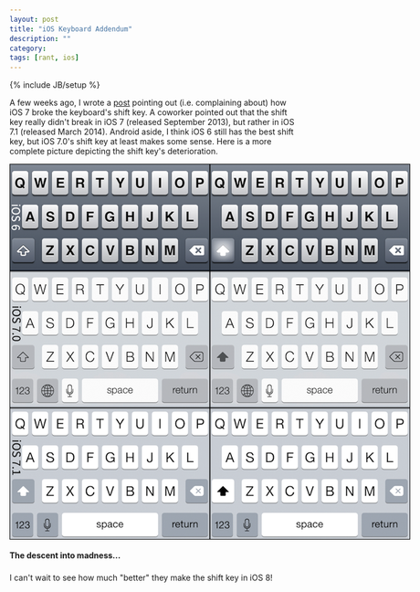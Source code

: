 ```yaml
---
layout: post
title: "iOS Keyboard Addendum"
description: ""
category: 
tags: [rant, ios]
---
```

{% include JB/setup %}

A few weeks ago, I wrote a [post](2014/06/10/ios-keyboard-woes/) pointing out (i.e. complaining about) how iOS 7 broke the keyboard's shift key. A coworker pointed out that the shift key really didn't break in iOS 7 (released September 2013), but rather in iOS 7.1 (released March 2014). Android aside, I think iOS 6 still has the best shift key, but iOS 7.0's shift key at least makes some sense. Here is a more complete picture depicting the shift key's deterioration.

<div>
	<img class="rounded-corners" style="max-width: 700px; border: 1px solid #000000;" src="/assets/images/posts/2014-07-02/combined.png"/>
	<p class="caption-text" style="line-height: 1.5em; margin-bottom: 20px;"><strong>The descent into madness...</strong></p>
</div>

I can't wait to see how much "better" they make the shift key in iOS 8!
